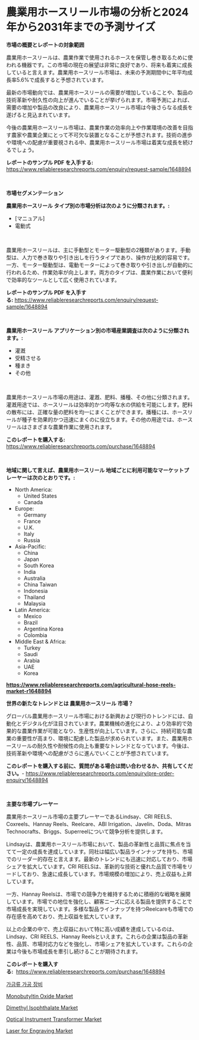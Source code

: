 <p><h1>農業用ホースリール市場の分析と2024年から2031年までの予測サイズ</h1></p><p><strong>市場の概要とレポートの対象範囲</strong></p>
<p><p>農業用ホースリールは、農業作業で使用されるホースを保管し巻き取るために使われる機器です。この市場の現在の展望は非常に良好であり、将来も着実に成長していると言えます。農業用ホースリール市場は、未来の予測期間中に年平均成長率5.6%で成長すると予想されています。</p><p>最新の市場動向では、農業用ホースリールの需要が増加していることや、製品の技術革新や耐久性の向上が進んでいることが挙げられます。市場予測によれば、需要の増加や製品の改良により、農業用ホースリール市場は今後さらなる成長を遂げると見込まれています。</p><p>今後の農業用ホースリール市場は、農業作業の効率向上や作業環境の改善を目指す農家や農業企業にとって不可欠な装置となることが予想されます。技術の進歩や環境への配慮が重要視される中、農業用ホースリール市場は着実な成長を続けるでしょう。</p></p>
<p><strong>レポートのサンプル PDF を入手する:</strong> <a href="https://www.reliableresearchreports.com/enquiry/request-sample/1648894">https://www.reliableresearchreports.com/enquiry/request-sample/1648894</a></p>
<p>&nbsp;</p>
<p><strong>市場セグメンテーション</strong></p>
<p><strong>農業用ホースリール タイプ別の市場分析は次のように分類されます。:</strong></p>
<p><ul><li>[マニュアル]</li><li>電動式</li></ul></p>
<p>&nbsp;</p>
<p><p>農業用ホースリールは、主に手動型とモーター駆動型の2種類があります。手動型は、人力で巻き取りや引き出しを行うタイプであり、操作が比較的容易です。一方、モーター駆動型は、電動モーターによって巻き取りや引き出しが自動的に行われるため、作業効率が向上します。両方のタイプは、農業作業において便利で効率的なツールとして広く使用されています。</p></p>
<p><strong>レポートのサンプル PDF を入手する:</strong>&nbsp;<a href="https://www.reliableresearchreports.com/enquiry/request-sample/1648894">https://www.reliableresearchreports.com/enquiry/request-sample/1648894</a></p>
<p>&nbsp;</p>
<p><strong> 農業用ホースリール アプリケーション別の市場産業調査は次のように分類されます。:</strong></p>
<p><ul><li>灌漑</li><li>受精させる</li><li>種まき</li><li>その他</li></ul></p>
<p>&nbsp;</p>
<p><p>農業用ホースリール市場の用途は、灌漑、肥料、播種、その他に分類されます。灌漑用途では、ホースリールは効率的かつ均等な水の供給を可能にします。肥料の散布には、正確な量の肥料を均一にまくことができます。播種には、ホースリールが種子を効果的かつ迅速にまくのに役立ちます。その他の用途では、ホースリールはさまざまな農業作業に使用されます。</p></p>
<p><strong>このレポートを購入する:</strong>&nbsp; <a href="https://www.reliableresearchreports.com/purchase/1648894">https://www.reliableresearchreports.com/purchase/1648894</a></p>
<p>&nbsp;</p>
<p><strong>地域に関して言えば、農業用ホースリール 地域ごとに利用可能なマーケットプレーヤーは次のとおりです。:</strong></p>
<p><ul>
    <li>
        North America:
        <ul>
            <li>United States</li>
            <li>Canada</li>
        </ul>
    </li>
    <li>
        Europe:
        <ul>
            <li>Germany</li>
            <li>France</li>
            <li>U.K.</li>
            <li>Italy</li>
            <li>Russia</li>
        </ul>
    </li>
    <li>
        Asia-Pacific:
        <ul>
            <li>China</li>
            <li>Japan</li>
            <li>South Korea</li>
            <li>India</li>
            <li>Australia</li>
            <li>China Taiwan</li>
            <li>Indonesia</li>
            <li>Thailand</li>
            <li>Malaysia</li>
        </ul>
    </li>
    <li>
        Latin America:
        <ul>
            <li>Mexico</li>
            <li>Brazil</li>
            <li>Argentina Korea</li>
            <li>Colombia</li>
        </ul>
    </li>
    <li>
        Middle East & Africa:
        <ul>
            <li>Turkey</li>
            <li>Saudi</li>
            <li>Arabia</li>
            <li>UAE</li>
            <li>Korea</li>
        </ul>
    </li>
    </ul></p>
<p><strong><a href="https://www.reliableresearchreports.com/agricultural-hose-reels-market-r1648894">https://www.reliableresearchreports.com/agricultural-hose-reels-market-r1648894</a></strong>&nbsp;</p>
<p><strong>世界の新たなトレンドとは 農業用ホースリール 市場？</strong></p>
<p><p>グローバル農業用ホースリール市場における新興および現行のトレンドには、自動化とデジタル化が注目されています。農業機械の進化により、より効率的で効果的な農業作業が可能となり、生産性が向上しています。さらに、持続可能な農業の重要性が高まり、環境に配慮した製品が求められています。また、農業用ホースリールの耐久性や耐候性の向上も重要なトレンドとなっています。今後は、技術革新や環境への配慮がさらに進んでいくことが予想されています。</p></p>
<p><strong>このレポートを購入する前に、質問がある場合は問い合わせるか、共有してください。</strong>- <a href="https://www.reliableresearchreports.com/enquiry/pre-order-enquiry/1648894">https://www.reliableresearchreports.com/enquiry/pre-order-enquiry/1648894</a></p>
<p>&nbsp;</p>
<p><strong>主要な市場プレーヤー</strong></p>
<p><p>農業用ホースリール市場の主要プレーヤーであるLindsay、CRI REELS、Coxreels、Hannay Reels、Reelcare、ABI Irrigation、Javelin、Doda、Mitras Technocrafts、Briggs、Superreelについて競争分析を提供します。</p><p>Lindsayは、農業用ホースリール市場において、製品の革新性と品質に焦点を当てて一定の成長を達成しています。同社は幅広い製品ラインナップを持ち、市場でのリーダー的存在と言えます。最新のトレンドにも迅速に対応しており、市場シェアを拡大しています。CRI REELSは、革新的な技術と優れた品質で市場をリードしており、急速に成長しています。市場規模の増加により、売上収益も上昇しています。</p><p>一方、Hannay Reelsは、市場での競争力を維持するために積極的な戦略を展開しています。市場での地位を強化し、顧客ニーズに応える製品を提供することで市場成長を実現しています。多様な製品ラインナップを持つReelcareも市場での存在感を高めており、売上収益を拡大しています。</p><p>以上の企業の中で、売上収益において特に高い成績を達成しているのは、Lindsay、CRI REELS、Hannay Reelsといえます。これらの企業は製品の革新性、品質、市場対応力などを強化し、市場シェアを拡大しています。これらの企業は今後も市場成長を牽引し続けることが期待されます。</p></p>
<p><strong>このレポートを購入する:</strong>&nbsp;&nbsp;<a href="https://www.reliableresearchreports.com/purchase/1648894">https://www.reliableresearchreports.com/purchase/1648894</a></p>
<p><p><a href="https://github.com/Madalyell456456/Market-Research-Report-List-1/blob/main/917467925780.md">가금류 가공 장비</a></p><p><a href="https://issuu.com/reportprime-2/docs/monobutyltin-oxide-market-size-2030.pptx">Monobutyltin Oxide Market</a></p><p><a href="https://issuu.com/reportprime-2/docs/dimethyl-isophthalate-market-size-2030.pptx">Dimethyl Isophthalate Market</a></p><p><a href="https://meowing-canidae-761.notion.site/Optical-Instrument-Transformer-Market-Focuses-on-Market-Share-Size-and-Projected-Forecast-Till-2031-94cc2a318f9444a888c6d2271b8bffd1">Optical Instrument Transformer Market</a></p><p><a href="https://view.publitas.com/reportprime-1/laser-for-engraving-market-competitive-analysis-market-trends-and-forecast-to-2031/">Laser for Engraving Market</a></p></p>